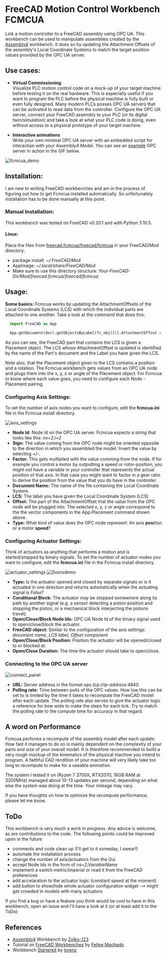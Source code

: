 # FreeCAD Motion Control Workbench FCMCUA
Link a motion controller to a FreeCAD assembly using OPC UA. This workbench can be used to manipulate assemblies created by the [Assembly4](https://github.com/Zolko-123/FreeCAD_Assembly4) workbench. It does so by updating the Attachment Offsets of the assembly's Local Coordinate Systems to match the target position values provided by the OPC UA server.

## Use cases:

- **Virtual Commissioning**  
  Visualize PLC motion control code on a mock-up of your target machine before testing it on the real hardware. This is especially useful if you want to program the PLC before the physical machine is fully built or even fully designed.
  Many modern PLCs posses OPC UA servers that can be activated to read data from the controller. Configure the OPC UA server, connect your FreeCAD assembly to your PLC (or its digital twin/simulation) and take a look at what your PLC code is doing, even without access to a physical prototype of your target machine.

- **Interactive animations**  
  Write your own minimal OPC UA server with an embedded script for interaction with your Assembly4 Model. You can see an [example](https://github.com/heissgetraenk/fcmcua/tree/main/Demo/Demo_Cnc) OPC server in action in the GIF below.  

![fcmcua_demo](https://user-images.githubusercontent.com/104628764/211853683-031cf2f3-6bcc-41fa-9d38-f4cbf12fcaa7.gif)  

## Installation:  

I am new to writing FreeCAD workbenches and am in the process of figuring out how to get Fcmcua installed automatically. So unfortunately installation has to be done manually at this point.

### Manual Installation:  

This workbench was tested on FreeCAD v0.20.1 and with Python 3.10.5.

#### Linux:  
   
Place the files from [freecad.fcmcua/freecad/fcmcua](https://github.com/heissgetraenk/fcmcua/tree/main/freecad.fcmcua/freecad/fcmcua) in your FreeCAD/Mod directory:  
* package install: *~/.FreeCAD/Mod*
* AppImage: *~/.local/share/FreeCAD/Mod*
* Make sure to use this directory structure: *Your-FreeCAD-Dir/Mod/freecad.fcmcua/freecad/fcmcua*

## Usage:  

**Some basics:** Fcmcua works by updating the AttachmentOffsets of the Local Coordinate Systems (LCS) with which the individual parts are attached to one another. Take a look at the command that does this:  

```python
  import FreeCAD as App

  App.getDocument(doc).getObjectsByLabel(fc_obj)[0].AttachmentOffset = App.Placement(App.Vector(x,y,z),App.Rotation(App.Vector(v_x, v_y, v_z), angle))
```
As you can see, the FreeCAD part that contains the LCS is given a Placement object. The LCS whose AttachmentOffset is updated is identified by the name of the Part's document and the Label you have given the LCS.  

Note also, that the Placement object given to the LCS contains a position and a rotation. The Fcmcua workbench gets values from an OPC UA node and plugs them into the x, y, z or angle of the Placement object. For Fcmcua to know where each value goes, you need to configure each Node - Placement pairing.  

### Configuring Axis Settings:  

To set the number of axis nodes you want to configure, edit the **fcmcua.ini** file in the Fcmcua install directory.

 ![axis_settings](https://user-images.githubusercontent.com/104628764/212299899-c6022ade-881f-4acd-a94e-dfa800b48d07.png)

* **Node Id:**        Node Id on the OPC UA server. Fcmcua expects a string that looks like this: *ns=2;i=2*  
* **Sign:**           The value coming from the OPC node might be oriented opposite to the direction in which you assembled the model. Invert the value by selecting +/-.  
* **Factor:**         This gets multiplied with the value comming from the node. If for example you control a motor by outputting a speed or rotor-position, you might not have a variable in your controller that represents the actual position of that axis. In that case you might want to factor in a gear ratio to derive the position from the value that you do have in the controller.  
* **Document Name:**  The name of the file containing the Local Coordinate System.  
* **LCS:**            The label you have given the Local Coordinate System (LCS)  
* **Offset:**         The part of the AttachmentOffset that the value from the OPC node will be plugged into. The selected x, y, z or angle correspond to the the vector components in the App.Placement command shown above.  
* **Type:**           What kind of value does the OPC node represent: An axis **pos**ition or a motor **speed**?  

### Configuring Actuator Settings:  

Think of actuators as anything that performs a motion and is started/stopped by binary signals. To set the number of actuator nodes you want to configure, edit the **fcmcua.ini** file in the Fcmcua install directory.

![actuator_settings](https://user-images.githubusercontent.com/104628764/212299969-1e048288-ebc0-4795-88fe-0ba7e67ab762.png) 
![Doorsdemo](https://user-images.githubusercontent.com/104628764/212299978-eeaaea8d-1558-4cc1-a440-5fa7c09a5190.gif)

* **Type:**                      Is the actuator opened and closed by separate signals or is it actuated in one direction and returns automatically when the actuating signal is *False*?  
* **Conditional Block:**         The actuator may be stopped somewhere along its path by another signal (e.g. a sensor detecting a piston position and stopping the piston, or a mechanical block interjecting the pistons travel).  
* **Open/Close/Block Node Ids:** OPC UA Node Id of the binary signal used to open/close/block the actuator.  
* **FreeCAD object:**            Similar to the configuration of the axis settings: *document name*, *LCS label*, *Offset component*  
* **Open/Close/Block Position:** Position the actuator will be opened/closed to or blocked at.  
* **Open/Close Duration:**       The time the actuator should take to open/close.

### Connecting to the OPC UA server  

![connect_panel](https://user-images.githubusercontent.com/104628764/212300030-0c74597d-ebbb-4205-8562-0e1779ae42e7.png)

* **URL:**          Server address in the format opc.tcp://*ip-address*:4840
* **Polling rate:** Time between polls of the OPC values. How low this can be set to is limited by the time it takes to recompute the FreeCAD model after each update. The polling rate also serves to give the actuator logic a reference for how wide to make the steps for each tick. Try to match the polling rate to the compute time for accuracy in that regard.

## A word on Performance

Fcmcua performs a recompute of the assembly model after each update. How fast it manages to do so is mainly dependent on the complexity of your parts and size of your overall model. It is therefore recommended to  build a very rough mockup of the kinematics of the physical machine you intend to program. A faithful CAD rendition of your machine will very likely take too long to recompute to make for a useable animation.  

The system I tested it on (Ryzen 7 3700X, RTX2070, 16GB RAM at 3200MHz) managed about 10-13 updates per second, depending on what else the system was doing at the time. Your mileage may vary.  

If you have thoughts on how to optimize the recompute performance, please let me know.

## ToDo  

This workbench is very much a work in progress. Any advice is welcome, as are contributions to the code. The following points could be improved upon in the future:  

* comments and code clean up (I'll get to it someday, I swear!)
* automate the installation process  
* change the number of axis/actuators from the Gui  
* accept Node Ids in the form of *ns=2;VariableName*  
* implement a switch metric/imperial or read it from the FreeCAD preferences    
* add accelaration to the actuator logic (constant speed at the moment)  
* add button to show/hide whole actuator configuration widget --> might get crowded in models with many actuators  

If you find a bug or have a feature you think would be cool to have in this workbench, open an issue and I'll have a look at it (or at least add it to the ToDo)

## References

* [Assembly4](https://github.com/Zolko-123/FreeCAD_Assembly4) Workbench by [Zolko-123](https://github.com/Zolko-123)
* Tutorial on [FreeCAD Workbenches](https://github.com/felipe-m/tutorial_freecad_wb) by [Felipe Machado](https://github.com/felipe-m)
* Workbench [Starterkit](https://github.com/looooo/Workbench-Starterkit) by [lorenz](https://github.com/looooo)
